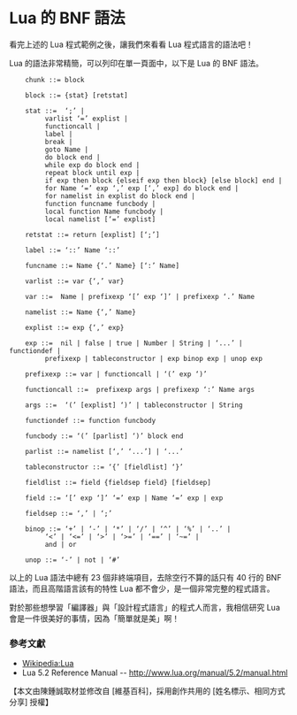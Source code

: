 # Lua 的 BNF 語法

看完上述的 Lua 程式範例之後，讓我們來看看 Lua 程式語言的語法吧！

Lua 的語法非常精簡，可以列印在單一頁面中，以下是 Lua 的 BNF 語法。

```BNF
	chunk ::= block

	block ::= {stat} [retstat]

	stat ::=  ‘;’ | 
		 varlist ‘=’ explist | 
		 functioncall | 
		 label | 
		 break | 
		 goto Name | 
		 do block end | 
		 while exp do block end | 
		 repeat block until exp | 
		 if exp then block {elseif exp then block} [else block] end | 
		 for Name ‘=’ exp ‘,’ exp [‘,’ exp] do block end | 
		 for namelist in explist do block end | 
		 function funcname funcbody | 
		 local function Name funcbody | 
		 local namelist [‘=’ explist] 

	retstat ::= return [explist] [‘;’]

	label ::= ‘::’ Name ‘::’

	funcname ::= Name {‘.’ Name} [‘:’ Name]

	varlist ::= var {‘,’ var}

	var ::=  Name | prefixexp ‘[’ exp ‘]’ | prefixexp ‘.’ Name 

	namelist ::= Name {‘,’ Name}

	explist ::= exp {‘,’ exp}

	exp ::=  nil | false | true | Number | String | ‘...’ | functiondef | 
		 prefixexp | tableconstructor | exp binop exp | unop exp 

	prefixexp ::= var | functioncall | ‘(’ exp ‘)’

	functioncall ::=  prefixexp args | prefixexp ‘:’ Name args 

	args ::=  ‘(’ [explist] ‘)’ | tableconstructor | String 

	functiondef ::= function funcbody

	funcbody ::= ‘(’ [parlist] ‘)’ block end

	parlist ::= namelist [‘,’ ‘...’] | ‘...’

	tableconstructor ::= ‘{’ [fieldlist] ‘}’

	fieldlist ::= field {fieldsep field} [fieldsep]

	field ::= ‘[’ exp ‘]’ ‘=’ exp | Name ‘=’ exp | exp

	fieldsep ::= ‘,’ | ‘;’

	binop ::= ‘+’ | ‘-’ | ‘*’ | ‘/’ | ‘^’ | ‘%’ | ‘..’ | 
		 ‘<’ | ‘<=’ | ‘>’ | ‘>=’ | ‘==’ | ‘~=’ | 
		 and | or

	unop ::= ‘-’ | not | ‘#’
```

以上的 Lua 語法中總有 23 個非終端項目，去除空行不算的話只有 40 行的 BNF 語法，而且高階語言該有的特性 Lua 都不會少，是一個非常完整的程式語言。

對於那些想學習「編譯器」與「設計程式語言」的程式人而言，我相信研究 Lua 會是一件很美好的事情，因為「簡單就是美」啊！


### 參考文獻
* [Wikipedia:Lua](http://en.wikipedia.org/wiki/Lua_programming_language)
*  Lua 5.2 Reference Manual -- <http://www.lua.org/manual/5.2/manual.html>


【本文由陳鍾誠取材並修改自 [維基百科]，採用創作共用的 [姓名標示、相同方式分享] 授權】
